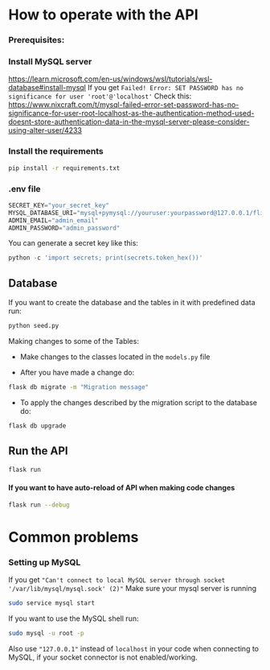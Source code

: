 # How to operate with the API

### Prerequisites:

### Install MySQL server
https://learn.microsoft.com/en-us/windows/wsl/tutorials/wsl-database#install-mysql
If you get `Failed! Error: SET PASSWORD has no significance for user 'root'@'localhost'`
Check this: https://www.nixcraft.com/t/mysql-failed-error-set-password-has-no-significance-for-user-root-localhost-as-the-authentication-method-used-doesnt-store-authentication-data-in-the-mysql-server-please-consider-using-alter-user/4233

### Install the requirements

```bash
pip install -r requirements.txt
```
### .env file

```python
SECRET_KEY="your_secret_key"
MYSQL_DATABASE_URI="mysql+pymysql://youruser:yourpassword@127.0.0.1/flights_users"
ADMIN_EMAIL="admin_email"
ADMIN_PASSWORD="admin_password"
```
You can generate a secret key like this:

```python
python -c 'import secrets; print(secrets.token_hex())'
```
## Database

If you want to create the database and the tables in it with predefined data run:
```bash
python seed.py
```
Making changes to some of the Tables:

* Make changes to the classes located in the `models.py` file

* After you have made a change do: 

```bash
flask db migrate -m "Migration message"
```
 * To apply the changes described by the migration script to the database do:

```bash
flask db upgrade
```

## Run the API

```bash
flask run
```
#### If you want to have auto-reload of API when making code changes 

```bash
flask run --debug
```
# Common problems

### Setting up MySQL

If you get `"Can't connect to local MySQL server through socket '/var/lib/mysql/mysql.sock' (2)"`
Make sure your mysql server is running 

```bash
sudo service mysql start
```
If you want to use the MySQL shell run:
```bash
sudo mysql -u root -p
```
Also use `"127.0.0.1"` instead of `localhost` in your code when connecting to MySQL, if your socket connector is not enabled/working.
